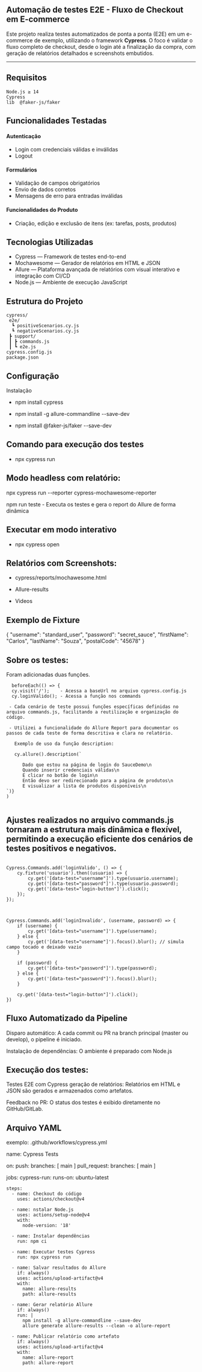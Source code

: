 ## Automação de testes E2E - Fluxo de Checkout em E-commerce

Este projeto realiza testes automatizados de ponta a ponta (E2E) em um e-commerce de exemplo, utilizando o framework **Cypress**. O foco é validar o fluxo completo de checkout, desde o login até a finalização da compra, com geração de relatórios detalhados e screenshots embutidos.

---
## Requisitos
```plaintext
Node.js ≥ 14
Cypress
lib  @faker-js/faker
```
##  Funcionalidades Testadas

#### Autenticação
 -  Login com credenciais válidas e inválidas
 -  Logout

 #### Formulários
- Validação de campos obrigatórios
- Envio de dados corretos
- Mensagens de erro para entradas inválidas

#### Funcionalidades do Produto
- Criação, edição e exclusão de itens (ex: tarefas, posts, produtos)

##  Tecnologias Utilizadas

- Cypress — Framework de testes end-to-end
- Mochawesome — Gerador de relatórios em HTML e JSON
- Allure — Plataforma avançada de relatórios com visual interativo e integração com CI/CD
- Node.js — Ambiente de execução JavaScript


## Estrutura do Projeto
```plaintext
cypress/
 e2e/
  ┗ positiveScenarios.cy.js
  ┗ negativeScenarios.cy.js
 ┣ support/
 ┃ ┣ commands.js
 ┃ ┗ e2e.js
cypress.config.js
package.json

```

##  Configuração

 Instalação


- npm install cypress

- npm install -g allure-commandline --save-dev    

- npm install @faker-js/faker --save-dev



## Comando para execução dos testes

- npx cypress run

## Modo headless com relatório:

npx cypress run --reporter cypress-mochawesome-reporter

npm run teste  - Executa os testes e gera o report do Allure de forma dinâmica

## Executar em modo interativo

- npx cypress open


## Relatórios com Screenshots:

- cypress/reports/mochawesome.html

- Allure-results

- Videos

##  Exemplo de Fixture

{
  "username": "standard_user",
  "password": "secret_sauce",
  "firstName": "Carlos",
  "lastName": "Souza",
  "postalCode": "45678"
}


## Sobre os testes:

Foram adicionadas duas funções.

```plaintext
  beforeEach(() => {
  cy.visit('/');    - Acessa a baseUrl no arquivo cypress.config.js
  cy.loginValido(); - Acessa a função nos commands

 - Cada cenário de teste possui funções específicas definidas no arquivo commands.js, facilitando a reutilização e organização do código.

 - Utilizei a funcionalidade do Allure Report para documentar os passos de cada teste de forma descritiva e clara no relatório.
 
   Exemplo de uso da função description:
  
   cy.allure().description(`

      Dado que estou na página de login do SauceDemo\n 
      Quando inserir credenciais válidas\n 
      E clicar no botão de login\n 
      Então devo ser redirecionado para a página de produtos\n 
      E visualizar a lista de produtos disponíveis\n 
`)}
)


```

##  Ajustes realizados no arquivo commands.js tornaram a estrutura mais dinâmica e flexível, permitindo a execução eficiente dos cenários de testes positivos e negativos.
```

Cypress.Commands.add('loginValido', () => {
    cy.fixture('usuario').then((usuario) => {
        cy.get('[data-test="username"]').type(usuario.username);
        cy.get('[data-test="password"]').type(usuario.password);
        cy.get('[data-test="login-button"]').click();
    });
});



Cypress.Commands.add('loginInvalido', (username, password) => {
    if (username) {
        cy.get('[data-test="username"]').type(username);
    } else {
        cy.get('[data-test="username"]').focus().blur(); // simula campo tocado e deixado vazio
    }

    if (password) {
        cy.get('[data-test="password"]').type(password);
    } else {
        cy.get('[data-test="password"]').focus().blur();
    }

    cy.get('[data-test="login-button"]').click();
})

```````



## Fluxo Automatizado da Pipeline

Disparo automático: A cada commit ou PR na branch principal (master ou develop), o pipeline é iniciado.

Instalação de dependências: O ambiente é preparado com Node.js

## Execução dos testes:

Testes E2E com Cypress
geração de relatórios: Relatórios em HTML e JSON são gerados e armazenados como artefatos.

Feedback no PR: O status dos testes é exibido diretamente no GitHub/GitLab.

## Arquivo YAML 

exemplo: .github/workflows/cypress.yml

name: Cypress Tests

on:
  push:
    branches: [ main ]
  pull_request:
    branches: [ main ]

jobs:
  cypress-run:
    runs-on: ubuntu-latest

    steps:
      - name: Checkout do código
        uses: actions/checkout@v4

      - name: nstalar Node.js
        uses: actions/setup-node@v4
        with:
          node-version: '18'

      - name: Instalar dependências
        run: npm ci

      - name: Executar testes Cypress
        run: npx cypress run

      - name: Salvar resultados do Allure
        if: always()
        uses: actions/upload-artifact@v4
        with:
          name: allure-results
          path: allure-results

      - name: Gerar relatório Allure
        if: always()
        run: |
          npm install -g allure-commandline --save-dev
          allure generate allure-results --clean -o allure-report

      - name: Publicar relatório como artefato
        if: always()
        uses: actions/upload-artifact@v4
        with:
          name: allure-report
          path: allure-report
